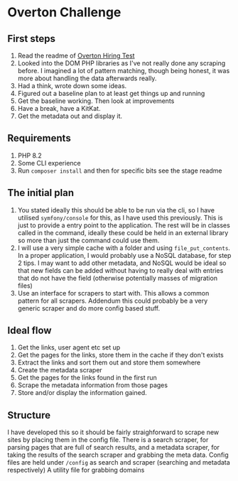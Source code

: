 # Overton Challenge

## First steps
1. Read the readme of [Overton Hiring Test](https://github.com/overtonpolicy/Overton-PHP-code-test)
2. Looked into the DOM PHP libraries as I've not really done any scraping before. I imagined a lot of pattern matching, though being honest, it was more about handling the data afterwards really.
3. Had a think, wrote down some ideas.
4. Figured out a baseline plan to at least get things up and running
5. Get the baseline working. Then look at improvements
6. Have a break, have a KitKat.
7. Get the metadata out and display it.

## Requirements
1. PHP 8.2
2. Some CLI experience
3. Run `composer install` and then for specific bits see the stage readme

## The initial plan
1. You stated ideally this should be able to be run via the cli, so I have utilised `symfony/console` for this, as I have used this previously. This is just to provide a entry point to the application. The rest will be in classes called in the command, ideally these could be held in an external library so more than just the command could use them.
2. I will use a very simple cache with a folder and using `file_put_contents`. In a proper application, I would probably use a NoSQL database, for step 2 tips. I may want to add other metadata, and NoSQL would be ideal so that new fields can be added without having to really deal with entries that do not have the field (otherwise potentially masses of migration files)
3. Use an interface for scrapers to start with. This allows a common pattern for all scrapers. Addendum this could probably be a very generic scraper and do more config based stuff.


## Ideal flow
1. Get the links, user agent etc set up 
2. Get the pages for the links, store them in the cache if they don't exists
3. Extract the links and sort them out and store them somewhere
3. Create the metadata scraper
4. Get the pages for the links found in the first run
5. Scrape the metadata information from those pages
6. Store and/or display the information gained.


## Structure
I have developed this so it should be fairly straighforward to scrape new sites by placing them in the config file. 
There is a search scraper, for parsing pages that are full of search results, and a metadata scraper, for taking the results of the search scraper and grabbing the meta data.
Config files are held under `/config` as search and scraper (searching and metadata respectively)
A utility file for grabbing domains



